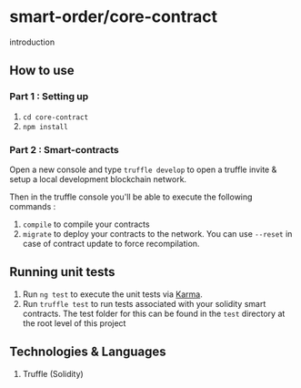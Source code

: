# smart-order/core-contract

introduction

## How to use
### Part 1 : Setting up
1. `cd core-contract`
2. `npm install`

### Part 2 : Smart-contracts
Open a new console and type `truffle develop` to open a truffle invite & setup a local development blockchain network.

Then in the truffle console you'll be able to execute the following commands :
1. `compile` to compile your contracts
2. `migrate` to deploy your contracts to the network. 
You can use `--reset` in case of contract update to force recompilation.

## Running unit tests
1. Run `ng test` to execute the unit tests via [Karma](https://karma-runner.github.io).
2. Run `truffle test` to run tests associated with your solidity smart contracts. The test folder for this can be found in the `test` directory at the root level of this project


## Technologies & Languages
1. Truffle (Solidity)
